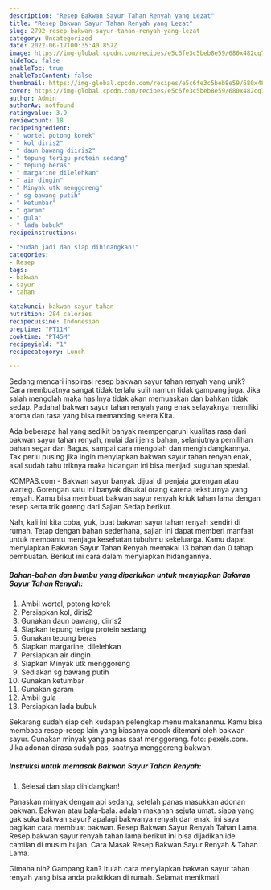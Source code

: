 ```yaml
---
description: "Resep Bakwan Sayur Tahan Renyah yang Lezat"
title: "Resep Bakwan Sayur Tahan Renyah yang Lezat"
slug: 2792-resep-bakwan-sayur-tahan-renyah-yang-lezat
category: Uncategorized
date: 2022-06-17T00:35:40.857Z
image: https://img-global.cpcdn.com/recipes/e5c6fe3c5beb8e59/680x482cq70/bakwan-sayur-tahan-renyah-foto-resep-utama.jpg
hideToc: false
enableToc: true
enableTocContent: false
thumbnail: https://img-global.cpcdn.com/recipes/e5c6fe3c5beb8e59/680x482cq70/bakwan-sayur-tahan-renyah-foto-resep-utama.jpg
cover: https://img-global.cpcdn.com/recipes/e5c6fe3c5beb8e59/680x482cq70/bakwan-sayur-tahan-renyah-foto-resep-utama.jpg
author: Admin
authorAv: notfound
ratingvalue: 3.9
reviewcount: 18
recipeingredient:
- " wortel potong korek"
- " kol diris2"
- " daun bawang diiris2"
- " tepung terigu protein sedang"
- " tepung beras"
- " margarine dilelehkan"
- " air dingin"
- " Minyak utk menggoreng"
- " sg bawang putih"
- " ketumbar"
- " garam"
- " gula"
- " lada bubuk"
recipeinstructions:

- "Sudah jadi dan siap dihidangkan!"
categories:
- Resep
tags:
- bakwan
- sayur
- tahan

katakunci: bakwan sayur tahan 
nutrition: 284 calories
recipecuisine: Indonesian
preptime: "PT11M"
cooktime: "PT45M"
recipeyield: "1"
recipecategory: Lunch

---
```





Sedang mencari inspirasi resep bakwan sayur tahan renyah yang unik? Cara membuatnya sangat tidak terlalu sulit namun tidak gampang juga. Jika salah mengolah maka hasilnya tidak akan memuaskan dan bahkan tidak sedap. Padahal bakwan sayur tahan renyah yang enak selayaknya memiliki aroma dan rasa yang bisa memancing selera Kita.





Ada beberapa hal yang sedikit banyak mempengaruhi kualitas rasa dari bakwan sayur tahan renyah, mulai dari jenis bahan, selanjutnya pemilihan bahan segar dan Bagus, sampai cara mengolah dan menghidangkannya. Tak perlu pusing jika ingin menyiapkan bakwan sayur tahan renyah enak,      asal sudah tahu triknya maka hidangan ini bisa menjadi suguhan spesial.














KOMPAS.com - Bakwan sayur banyak dijual di penjaja gorengan atau warteg. Gorengan satu ini banyak disukai orang karena teksturnya yang renyah. Kamu bisa membuat bakwan sayur renyah kriuk tahan lama dengan resep serta trik goreng dari Sajian Sedap berikut.






Nah, kali ini kita coba, yuk, buat bakwan sayur tahan renyah sendiri di rumah. Tetap dengan bahan sederhana, sajian ini dapat memberi manfaat untuk membantu menjaga kesehatan tubuhmu sekeluarga. Kamu dapat menyiapkan Bakwan Sayur Tahan Renyah memakai 13 bahan dan 0 tahap pembuatan. Berikut ini cara dalam menyiapkan hidangannya.

<!--inarticleads1-->

##### Bahan-bahan dan bumbu yang diperlukan untuk menyiapkan Bakwan Sayur Tahan Renyah:

1. Ambil  wortel, potong korek
1. Persiapkan  kol, diris2
1. Gunakan  daun bawang, diiris2
1. Siapkan  tepung terigu protein sedang
1. Gunakan  tepung beras
1. Siapkan  margarine, dilelehkan
1. Persiapkan  air dingin
1. Siapkan  Minyak utk menggoreng
1. Sediakan  sg bawang putih
1. Gunakan  ketumbar
1. Gunakan  garam
1. Ambil  gula
1. Persiapkan  lada bubuk


Sekarang sudah siap deh kudapan pelengkap menu makananmu. Kamu bisa membaca resep-resep lain yang biasanya cocok ditemani oleh bakwan sayur. Gunakan minyak yang panas saat menggoreng. foto: pexels.com. Jika adonan dirasa sudah pas, saatnya menggoreng bakwan. 

<!--inarticleads2-->

##### Instruksi untuk memasak Bakwan Sayur Tahan Renyah:


1. Selesai dan siap dihidangkan!

Panaskan minyak dengan api sedang, setelah panas masukkan adonan bakwan. Bakwan atau bala-bala. adalah makanan sejuta umat. siapa yang gak suka bakwan sayur? apalagi bakwanya renyah dan enak. ini saya bagikan cara membuat bakwan. Resep Bakwan Sayur Renyah Tahan Lama. Resep bakwan sayur renyah tahan lama berikut ini bisa dijadikan ide camilan di musim hujan. Cara Masak Resep Bakwan Sayur Renyah &amp; Tahan Lama. 

Gimana nih? Gampang kan? Itulah cara menyiapkan bakwan sayur tahan renyah yang bisa anda praktikkan di rumah. Selamat menikmati
